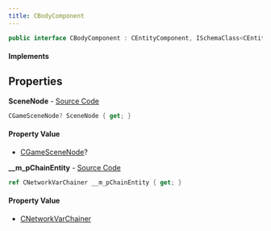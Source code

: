 ```yaml
---
title: CBodyComponent
---
```


```csharp
public interface CBodyComponent : CEntityComponent, ISchemaClass<CEntityComponent>, ISchemaClass<CBodyComponent>, ISchemaField, ISchemaClass, INativeHandle
```

#### Implements

## Properties

**SceneNode** - [Source Code](https://github.com/swiftly-solution/swiftlys2/blob/master/managed/src/SwiftlyS2.Generated/Schemas/Interfaces/CBodyComponent.cs#L16)

```csharp
CGameSceneNode? SceneNode { get; }
```

#### Property Value

- [CGameSceneNode](/docs/api/shared/schemadefinitions/cgamescenenode)?

**__m_pChainEntity** - [Source Code](https://github.com/swiftly-solution/swiftlys2/blob/master/managed/src/SwiftlyS2.Generated/Schemas/Interfaces/CBodyComponent.cs#L18)

```csharp
ref CNetworkVarChainer __m_pChainEntity { get; }
```

#### Property Value

- [CNetworkVarChainer](/docs/api/shared/natives/cnetworkvarchainer)

